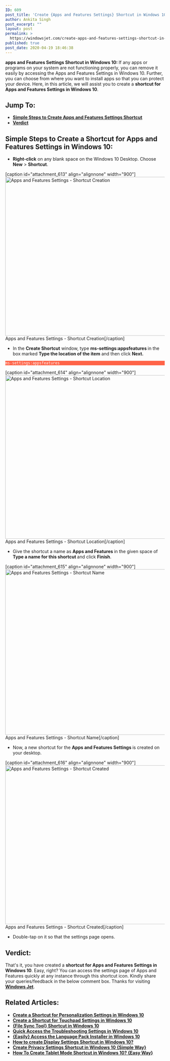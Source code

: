 ```yaml
---
ID: 609
post_title: 'Create {Apps and Features Settings} Shortcut in Windows 10!'
author: Ankita Singh
post_excerpt: ""
layout: post
permalink: >
  https://windowsjet.com/create-apps-and-features-settings-shortcut-in-windows-10-609/
published: true
post_date: 2020-04-19 18:46:38
---
```

<strong><span class="dropcap dropcap1">a</span>pps and Features Settings Shortcut in Windows 10: </strong>If any apps or programs on your system are not functioning properly, you can remove it easily by accessing the Apps and Features Settings in Windows 10. Further, you can choose from where you want to install apps so that you can protect your device. Here, in this article, we will assist you to create a <strong>shortcut for</strong> <strong>Apps and Features Settings in Windows 10</strong>.
<h2>Jump To:</h2>
<ul>
 	<li><a href="#1"><strong>Simple Steps to Create Apps and Features Settings Shortcut</strong></a></li>
 	<li><a href="#2"><strong>Verdict</strong></a></li>
</ul>
<h2 id="1">Simple Steps to Create a Shortcut for Apps and Features Settings in Windows 10:</h2>
<ul>
 	<li><strong>Right-click</strong> on any blank space on the Windows 10 Desktop. Choose <strong>New</strong> &gt; <strong>Shortcut</strong>.</li>
</ul>
[caption id="attachment_613" align="alignnone" width="900"]<img class="size-full wp-image-613" src="https://windowsjet.com/wp-content/uploads/2020/04/Screenshot_1-14.png" alt="Apps and Features Settings - Shortcut Creation" width="900" height="500" /> Apps and Features Settings - Shortcut Creation[/caption]
<ul>
 	<li>In the <strong>Create Shortcut</strong> window, type <strong>ms-settings:appsfeatures </strong>in the box marked <strong>Type the location of the item</strong> and then click <strong>Next.</strong></li>
</ul>
<p style="background: Tomato;"><code style="background: Tomato; color: white;">ms-settings:appsfeatures</code></p>


[caption id="attachment_614" align="alignnone" width="900"]<img class="size-full wp-image-614" src="https://windowsjet.com/wp-content/uploads/2020/04/Screenshot_1-15.png" alt="Apps and Features Settings - Shortcut Location" width="900" height="515" /> Apps and Features Settings - Shortcut Location[/caption]
<ul>
 	<li>Give the shortcut a name as <strong>Apps and Features </strong>in the given space of <strong>Type a name for this shortcut </strong>and click <strong>Finish</strong>.</li>
</ul>
[caption id="attachment_615" align="alignnone" width="900"]<img class="size-full wp-image-615" src="https://windowsjet.com/wp-content/uploads/2020/04/Screenshot_2-14.png" alt="Apps and Features Settings - Shortcut Name" width="900" height="521" /> Apps and Features Settings - Shortcut Name[/caption]
<ul>
 	<li>Now, a new shortcut for the <strong>Apps and Features Settings</strong><strong> </strong>is created on your desktop.</li>
</ul>
[caption id="attachment_616" align="alignnone" width="900"]<img class="size-full wp-image-616" src="https://windowsjet.com/wp-content/uploads/2020/04/Screenshot_3-13.png" alt="Apps and Features Settings - Shortcut Created" width="900" height="500" /> Apps and Features Settings - Shortcut Created[/caption]
<ul>
 	<li>Double-tap on it so that the settings page opens.</li>
</ul>
<h2 id="2">Verdict:</h2>
That's it, you have created a <strong>shortcut for Apps and Features Settings in Windows 10</strong>. Easy, right? You can access the settings page of Apps and Features quickly at any instance through this shortcut icon. Kindly share your queries/feedback in the below comment box. Thanks for visiting <a href="https://windowsjet.com/"><strong>Windows Jet</strong></a>.
<h2>Related Articles:</h2>
<ul>
 	<li><strong><a class="LinkSuggestion__Link-sc-1mdih4x-2 jZPuuT" href="https://windowsjet.com/create-a-shortcut-for-personalization-settings-in-windows-10-404/" target="_blank" rel="noopener noreferrer">Create a Shortcut for Personalization Settings in Windows 10</a></strong></li>
 	<li><strong><a class="LinkSuggestion__Link-sc-1mdih4x-2 jZPuuT" href="https://windowsjet.com/create-a-shortcut-for-touchpad-settings-in-windows-10-389/" target="_blank" rel="noopener noreferrer">Create a Shortcut for Touchpad Settings in Windows 10</a></strong></li>
 	<li><strong><a class="LinkSuggestion__Link-sc-1mdih4x-2 jZPuuT" href="https://windowsjet.com/file-sync-tool-shortcut-in-windows-10-556/" target="_blank" rel="noopener noreferrer">{File Sync Tool} Shortcut in Windows 10</a></strong></li>
 	<li><strong><a class="LinkSuggestion__Link-sc-1mdih4x-2 jZPuuT" href="https://windowsjet.com/quick-access-the-troubleshooting-settings-in-windows-10-326/" target="_blank" rel="noopener noreferrer">Quick Access the Troubleshooting Settings in Windows 10</a></strong></li>
 	<li><strong><a class="LinkSuggestion__Link-sc-1mdih4x-2 jZPuuT" href="https://windowsjet.com/easily-access-the-language-pack-installer-in-windows-10-500/" target="_blank" rel="noopener noreferrer">{Easily} Access the Language Pack Installer in Windows 10</a></strong></li>
 	<li><strong><a class="LinkSuggestion__Link-sc-1mdih4x-2 jZPuuT" href="https://windowsjet.com/how-to-create-display-settings-shortcut-in-windows-10-453/" target="_blank" rel="noopener noreferrer">How to create Display Settings Shortcut in Windows 10?</a></strong></li>
 	<li><strong><a class="LinkSuggestion__Link-sc-1mdih4x-2 jZPuuT" href="https://windowsjet.com/create-privacy-settings-shortcut-in-windows-10-simple-way-449/" target="_blank" rel="noopener noreferrer">Create Privacy Settings Shortcut in Windows 10 {Simple Way}</a></strong></li>
 	<li><strong><a class="LinkSuggestion__Link-sc-1mdih4x-2 jZPuuT" href="https://windowsjet.com/create-tablet-mode-shortcut-in-windows-10-576/" target="_blank" rel="noopener noreferrer">How To Create Tablet Mode Shortcut in Windows 10? {Easy Way}</a></strong></li>
</ul>